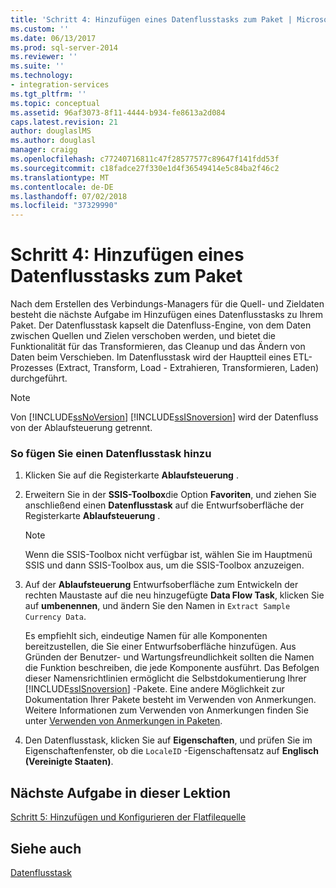 ```yaml
---
title: 'Schritt 4: Hinzufügen eines Datenflusstasks zum Paket | Microsoft-Dokumentation'
ms.custom: ''
ms.date: 06/13/2017
ms.prod: sql-server-2014
ms.reviewer: ''
ms.suite: ''
ms.technology:
- integration-services
ms.tgt_pltfrm: ''
ms.topic: conceptual
ms.assetid: 96af3073-8f11-4444-b934-fe8613a2d084
caps.latest.revision: 21
author: douglaslMS
ms.author: douglasl
manager: craigg
ms.openlocfilehash: c77240716811c47f28577577c89647f141fdd53f
ms.sourcegitcommit: c18fadce27f330e1d4f36549414e5c84ba2f46c2
ms.translationtype: MT
ms.contentlocale: de-DE
ms.lasthandoff: 07/02/2018
ms.locfileid: "37329990"
---
```

# <a name="step-4-adding-a-data-flow-task-to-the-package"></a>Schritt 4: Hinzufügen eines Datenflusstasks zum Paket
  Nach dem Erstellen des Verbindungs-Managers für die Quell- und Zieldaten besteht die nächste Aufgabe im Hinzufügen eines Datenflusstasks zu Ihrem Paket. Der Datenflusstask kapselt die Datenfluss-Engine, von dem Daten zwischen Quellen und Zielen verschoben werden, und bietet die Funktionalität für das Transformieren, das Cleanup und das Ändern von Daten beim Verschieben. Im Datenflusstask wird der Hauptteil eines ETL-Prozesses (Extract, Transform, Load - Extrahieren, Transformieren, Laden) durchgeführt.  
  
> [!NOTE]  
>  Von [!INCLUDE[ssNoVersion](../includes/ssnoversion-md.md)] [!INCLUDE[ssISnoversion](../includes/ssisnoversion-md.md)] wird der Datenfluss von der Ablaufsteuerung getrennt.  
  
### <a name="to-add-a-data-flow-task"></a>So fügen Sie einen Datenflusstask hinzu  
  
1.  Klicken Sie auf die Registerkarte **Ablaufsteuerung** .  
  
2.  Erweitern Sie in der **SSIS-Toolbox**die Option **Favoriten**, und ziehen Sie anschließend einen **Datenflusstask** auf die Entwurfsoberfläche der Registerkarte **Ablaufsteuerung** .  
  
    > [!NOTE]  
    >  Wenn die SSIS-Toolbox nicht verfügbar ist, wählen Sie im Hauptmenü SSIS und dann SSIS-Toolbox aus, um die SSIS-Toolbox anzuzeigen.  
  
3.  Auf der **Ablaufsteuerung** Entwurfsoberfläche zum Entwickeln der rechten Maustaste auf die neu hinzugefügte **Data Flow Task**, klicken Sie auf **umbenennen**, und ändern Sie den Namen in `Extract Sample Currency Data`.  
  
     Es empfiehlt sich, eindeutige Namen für alle Komponenten bereitzustellen, die Sie einer Entwurfsoberfläche hinzufügen. Aus Gründen der Benutzer- und Wartungsfreundlichkeit sollten die Namen die Funktion beschreiben, die jede Komponente ausführt. Das Befolgen dieser Namensrichtlinien ermöglicht die Selbstdokumentierung Ihrer [!INCLUDE[ssISnoversion](../includes/ssisnoversion-md.md)] -Pakete. Eine andere Möglichkeit zur Dokumentation Ihrer Pakete besteht im Verwenden von Anmerkungen. Weitere Informationen zum Verwenden von Anmerkungen finden Sie unter [Verwenden von Anmerkungen in Paketen](use-annotations-in-packages.md).  
  
4.  Den Datenflusstask, klicken Sie auf **Eigenschaften**, und prüfen Sie im Eigenschaftenfenster, ob die `LocaleID` -Eigenschaftensatz auf **Englisch (Vereinigte Staaten)**.  
  
## <a name="next-task-in-lesson"></a>Nächste Aufgabe in dieser Lektion  
 [Schritt 5: Hinzufügen und Konfigurieren der Flatfilequelle](lesson-1-5-adding-and-configuring-the-flat-file-source.md)  
  
## <a name="see-also"></a>Siehe auch  
 [Datenflusstask](control-flow/data-flow-task.md)  
  
  
